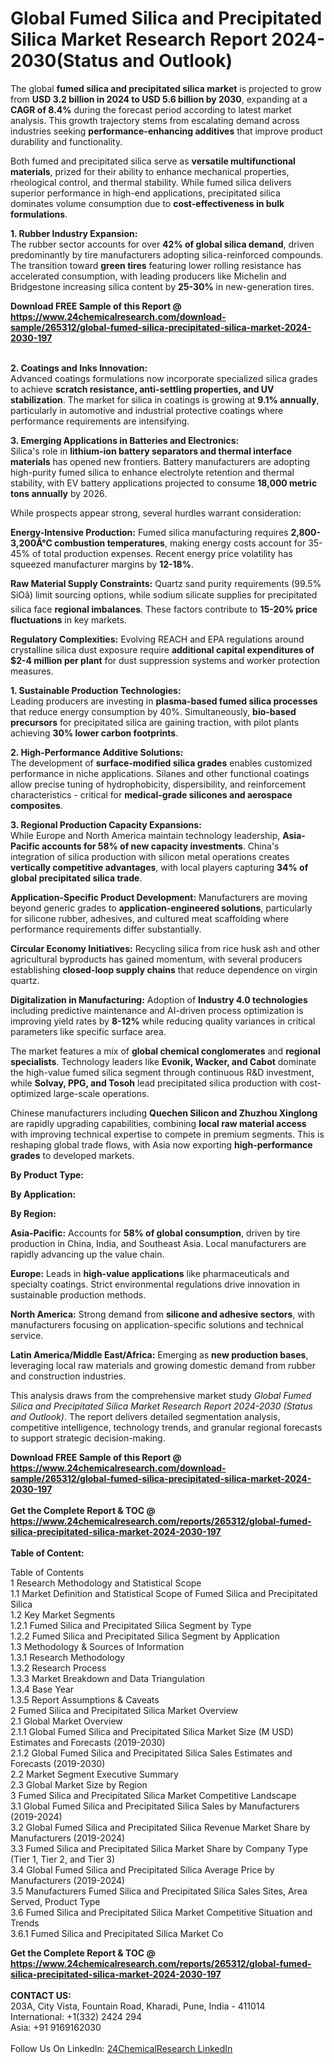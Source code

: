 <h1>Global Fumed Silica and Precipitated Silica Market Research Report 2024-2030(Status and Outlook)</h1><p>The global <strong>fumed silica and precipitated silica market</strong> is projected to grow from <strong>USD 3.2 billion in 2024 to USD 5.6 billion by 2030</strong>, expanding at a <strong>CAGR of 8.4%</strong> during the forecast period according to latest market analysis. This growth trajectory stems from escalating demand across industries seeking <strong>performance-enhancing additives</strong> that improve product durability and functionality.</p><p>Both fumed and precipitated silica serve as <strong>versatile multifunctional materials</strong>, prized for their ability to enhance mechanical properties, rheological control, and thermal stability. While fumed silica delivers superior performance in high-end applications, precipitated silica dominates volume consumption due to <strong>cost-effectiveness in bulk formulations</strong>.</p><p><strong>1. Rubber Industry Expansion:</strong><br>
The rubber sector accounts for over <strong>42% of global silica demand</strong>, driven predominantly by tire manufacturers adopting silica-reinforced compounds. The transition toward <strong>green tires</strong> featuring lower rolling resistance has accelerated consumption, with leading producers like Michelin and Bridgestone increasing silica content by <strong>25-30%</strong> in new-generation tires.</p><div><b>Download FREE Sample of this Report @ 
            <a href="https://www.24chemicalresearch.com/download-sample/265312/global-fumed-silica-precipitated-silica-market-2024-2030-197">
            https://www.24chemicalresearch.com/download-sample/265312/global-fumed-silica-precipitated-silica-market-2024-2030-197</a></b></div><br><p><strong>2. Coatings and Inks Innovation:</strong><br>
Advanced coatings formulations now incorporate specialized silica grades to achieve <strong>scratch resistance, anti-settling properties, and UV stabilization</strong>. The market for silica in coatings is growing at <strong>9.1% annually</strong>, particularly in automotive and industrial protective coatings where performance requirements are intensifying.</p><p><strong>3. Emerging Applications in Batteries and Electronics:</strong><br>
Silica's role in <strong>lithium-ion battery separators and thermal interface materials</strong> has opened new frontiers. Battery manufacturers are adopting high-purity fumed silica to enhance electrolyte retention and thermal stability, with EV battery applications projected to consume <strong>18,000 metric tons annually</strong> by 2026.</p><p>While prospects appear strong, several hurdles warrant consideration:</p><p><strong>Energy-Intensive Production:</strong> Fumed silica manufacturing requires <strong>2,800-3,200Â°C combustion temperatures</strong>, making energy costs account for 35-45% of total production expenses. Recent energy price volatility has squeezed manufacturer margins by <strong>12-18%</strong>.</p><p><strong>Raw Material Supply Constraints:</strong> Quartz sand purity requirements (99.5% SiOâ) limit sourcing options, while sodium silicate supplies for precipitated silica face <strong>regional imbalances</strong>. These factors contribute to <strong>15-20% price fluctuations</strong> in key markets.</p><p><strong>Regulatory Complexities:</strong> Evolving REACH and EPA regulations around crystalline silica dust exposure require <strong>additional capital expenditures of $2-4 million per plant</strong> for dust suppression systems and worker protection measures.</p><p><strong>1. Sustainable Production Technologies:</strong><br>
Leading producers are investing in <strong>plasma-based fumed silica processes</strong> that reduce energy consumption by 40%. Simultaneously, <strong>bio-based precursors</strong> for precipitated silica are gaining traction, with pilot plants achieving <strong>30% lower carbon footprints</strong>.</p><p><strong>2. High-Performance Additive Solutions:</strong><br>
The development of <strong>surface-modified silica grades</strong> enables customized performance in niche applications. Silanes and other functional coatings allow precise tuning of hydrophobicity, dispersibility, and reinforcement characteristics - critical for <strong>medical-grade silicones and aerospace composites</strong>.</p><p><strong>3. Regional Production Capacity Expansions:</strong><br>
While Europe and North America maintain technology leadership, <strong>Asia-Pacific accounts for 58% of new capacity investments</strong>. China's integration of silica production with silicon metal operations creates <strong>vertically competitive advantages</strong>, with local players capturing <strong>34% of global precipitated silica trade</strong>.</p><p><strong>Application-Specific Product Development:</strong> Manufacturers are moving beyond generic grades to <strong>application-engineered solutions</strong>, particularly for silicone rubber, adhesives, and cultured meat scaffolding where performance requirements differ substantially.</p><p><strong>Circular Economy Initiatives:</strong> Recycling silica from rice husk ash and other agricultural byproducts has gained momentum, with several producers establishing <strong>closed-loop supply chains</strong> that reduce dependence on virgin quartz.</p><p><strong>Digitalization in Manufacturing:</strong> Adoption of <strong>Industry 4.0 technologies</strong> including predictive maintenance and AI-driven process optimization is improving yield rates by <strong>8-12%</strong> while reducing quality variances in critical parameters like specific surface area.</p><p>The market features a mix of <strong>global chemical conglomerates</strong> and <strong>regional specialists</strong>. Technology leaders like <strong>Evonik, Wacker, and Cabot</strong> dominate the high-value fumed silica segment through continuous R&amp;D investment, while <strong>Solvay, PPG, and Tosoh</strong> lead precipitated silica production with cost-optimized large-scale operations.</p><p>Chinese manufacturers including <strong>Quechen Silicon and Zhuzhou Xinglong</strong> are rapidly upgrading capabilities, combining <strong>local raw material access</strong> with improving technical expertise to compete in premium segments. This is reshaping global trade flows, with Asia now exporting <strong>high-performance grades</strong> to developed markets.</p><p><strong>By Product Type:</strong></p><p><strong>By Application:</strong></p><p><strong>By Region:</strong></p><p><strong>Asia-Pacific:</strong> Accounts for <strong>58% of global consumption</strong>, driven by tire production in China, India, and Southeast Asia. Local manufacturers are rapidly advancing up the value chain.</p><p><strong>Europe:</strong> Leads in <strong>high-value applications</strong> like pharmaceuticals and specialty coatings. Strict environmental regulations drive innovation in sustainable production methods.</p><p><strong>North America:</strong> Strong demand from <strong>silicone and adhesive sectors</strong>, with manufacturers focusing on application-specific solutions and technical service.</p><p><strong>Latin America/Middle East/Africa:</strong> Emerging as <strong>new production bases</strong>, leveraging local raw materials and growing domestic demand from rubber and construction industries.</p><p>This analysis draws from the comprehensive market study <em>Global Fumed Silica and Precipitated Silica Market Research Report 2024-2030 (Status and Outlook)</em>. The report delivers detailed segmentation analysis, competitive intelligence, technology trends, and granular regional forecasts to support strategic decision-making.</p><div><b>Download FREE Sample of this Report @ 
            <a href="https://www.24chemicalresearch.com/download-sample/265312/global-fumed-silica-precipitated-silica-market-2024-2030-197">
            https://www.24chemicalresearch.com/download-sample/265312/global-fumed-silica-precipitated-silica-market-2024-2030-197</a></b></div><br><div><b>Get the Complete Report & TOC @ 
            <a href="https://www.24chemicalresearch.com/reports/265312/global-fumed-silica-precipitated-silica-market-2024-2030-197">
            https://www.24chemicalresearch.com/reports/265312/global-fumed-silica-precipitated-silica-market-2024-2030-197</a></b></div><br>
            <b>Table of Content:</b><p>Table of Contents<br />
1 Research Methodology and Statistical Scope<br />
1.1 Market Definition and Statistical Scope of Fumed Silica and Precipitated Silica<br />
1.2 Key Market Segments<br />
1.2.1 Fumed Silica and Precipitated Silica Segment by Type<br />
1.2.2 Fumed Silica and Precipitated Silica Segment by Application<br />
1.3 Methodology & Sources of Information<br />
1.3.1 Research Methodology<br />
1.3.2 Research Process<br />
1.3.3 Market Breakdown and Data Triangulation<br />
1.3.4 Base Year<br />
1.3.5 Report Assumptions & Caveats<br />
2 Fumed Silica and Precipitated Silica Market Overview<br />
2.1 Global Market Overview<br />
2.1.1 Global Fumed Silica and Precipitated Silica Market Size (M USD) Estimates and Forecasts (2019-2030)<br />
2.1.2 Global Fumed Silica and Precipitated Silica Sales Estimates and Forecasts (2019-2030)<br />
2.2 Market Segment Executive Summary<br />
2.3 Global Market Size by Region<br />
3 Fumed Silica and Precipitated Silica Market Competitive Landscape<br />
3.1 Global Fumed Silica and Precipitated Silica Sales by Manufacturers (2019-2024)<br />
3.2 Global Fumed Silica and Precipitated Silica Revenue Market Share by Manufacturers (2019-2024)<br />
3.3 Fumed Silica and Precipitated Silica Market Share by Company Type (Tier 1, Tier 2, and Tier 3)<br />
3.4 Global Fumed Silica and Precipitated Silica Average Price by Manufacturers (2019-2024)<br />
3.5 Manufacturers Fumed Silica and Precipitated Silica Sales Sites, Area Served, Product Type<br />
3.6 Fumed Silica and Precipitated Silica Market Competitive Situation and Trends<br />
3.6.1 Fumed Silica and Precipitated Silica Market Co</p><div><b>Get the Complete Report & TOC @ 
            <a href="https://www.24chemicalresearch.com/reports/265312/global-fumed-silica-precipitated-silica-market-2024-2030-197">
            https://www.24chemicalresearch.com/reports/265312/global-fumed-silica-precipitated-silica-market-2024-2030-197</a></b></div><br><b>CONTACT US:</b><br>
            203A, City Vista, Fountain Road, Kharadi, Pune, India - 411014<br>
            International: +1(332) 2424 294<br>
            Asia: +91 9169162030 <br><br>
            Follow Us On LinkedIn: <a href="https://www.linkedin.com/company/24chemicalresearch/">24ChemicalResearch LinkedIn</a>